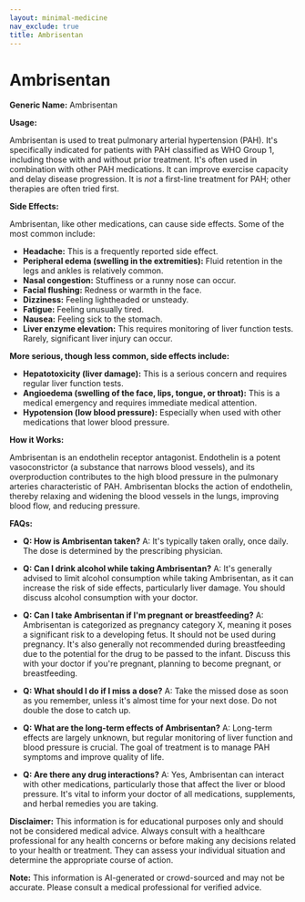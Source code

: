 ```yaml
---
layout: minimal-medicine
nav_exclude: true
title: Ambrisentan
---
```


# Ambrisentan

**Generic Name:** Ambrisentan

**Usage:**

Ambrisentan is used to treat pulmonary arterial hypertension (PAH).  It's specifically indicated for patients with PAH classified as WHO Group 1, including those with and without prior treatment.  It's often used in combination with other PAH medications.  It can improve exercise capacity and delay disease progression.  It is *not* a first-line treatment for PAH; other therapies are often tried first.

**Side Effects:**

Ambrisentan, like other medications, can cause side effects.  Some of the most common include:

* **Headache:** This is a frequently reported side effect.
* **Peripheral edema (swelling in the extremities):**  Fluid retention in the legs and ankles is relatively common.
* **Nasal congestion:**  Stuffiness or a runny nose can occur.
* **Facial flushing:** Redness or warmth in the face.
* **Dizziness:** Feeling lightheaded or unsteady.
* **Fatigue:** Feeling unusually tired.
* **Nausea:** Feeling sick to the stomach.
* **Liver enzyme elevation:**  This requires monitoring of liver function tests.  Rarely, significant liver injury can occur.


**More serious, though less common, side effects include:**

* **Hepatotoxicity (liver damage):**  This is a serious concern and requires regular liver function tests.
* **Angioedema (swelling of the face, lips, tongue, or throat):** This is a medical emergency and requires immediate medical attention.
* **Hypotension (low blood pressure):** Especially when used with other medications that lower blood pressure.


**How it Works:**

Ambrisentan is an endothelin receptor antagonist.  Endothelin is a potent vasoconstrictor (a substance that narrows blood vessels), and its overproduction contributes to the high blood pressure in the pulmonary arteries characteristic of PAH.  Ambrisentan blocks the action of endothelin, thereby relaxing and widening the blood vessels in the lungs, improving blood flow, and reducing pressure.

**FAQs:**

* **Q: How is Ambrisentan taken?** A: It's typically taken orally, once daily.  The dose is determined by the prescribing physician.

* **Q:  Can I drink alcohol while taking Ambrisentan?** A:  It's generally advised to limit alcohol consumption while taking Ambrisentan, as it can increase the risk of side effects, particularly liver damage.  You should discuss alcohol consumption with your doctor.

* **Q:  Can I take Ambrisentan if I'm pregnant or breastfeeding?** A:  Ambrisentan is categorized as pregnancy category X, meaning it poses a significant risk to a developing fetus. It should not be used during pregnancy.  It's also generally not recommended during breastfeeding due to the potential for the drug to be passed to the infant.  Discuss this with your doctor if you're pregnant, planning to become pregnant, or breastfeeding.

* **Q: What should I do if I miss a dose?** A: Take the missed dose as soon as you remember, unless it's almost time for your next dose.  Do not double the dose to catch up.

* **Q: What are the long-term effects of Ambrisentan?** A: Long-term effects are largely unknown, but regular monitoring of liver function and blood pressure is crucial.  The goal of treatment is to manage PAH symptoms and improve quality of life.

* **Q:  Are there any drug interactions?** A: Yes, Ambrisentan can interact with other medications, particularly those that affect the liver or blood pressure.  It's vital to inform your doctor of all medications, supplements, and herbal remedies you are taking.


**Disclaimer:** This information is for educational purposes only and should not be considered medical advice. Always consult with a healthcare professional for any health concerns or before making any decisions related to your health or treatment.  They can assess your individual situation and determine the appropriate course of action.


**Note:** This information is AI-generated or crowd-sourced and may not be accurate. Please consult a medical professional for verified advice.